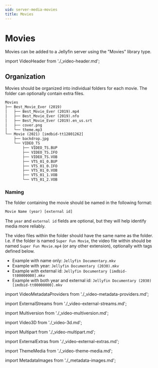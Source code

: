 ```yaml
---
uid: server-media-movies
title: Movies
---
```


# Movies

Movies can be added to a Jellyfin server using the "Movies" library type.

import VideoHeader from './\_video-header.md';

<VideoHeader />

## Organization

Movies should be organized into individual folders for each movie. The folder can optionally contain extra files.

```txt
Movies
├── Best_Movie_Ever (2019)
│   ├── Best_Movie_Ever (2019).mp4
│   ├── Best_Movie_Ever (2019).nfo
│   ├── Best_Movie_Ever (2019).en_us.srt
│   ├── cover.png
│   └── theme.mp3
└── Movie (2021) [imdbid-tt12801262]
    ├── backdrop.jpg
    └── VIDEO_TS
        ├── VIDEO_TS.BUP
        ├── VIDEO_TS.IFO
        ├── VIDEO_TS.VOB
        ├── VTS_01_0.BUP
        ├── VTS_01_0.IFO
        ├── VTS_01_0.VOB
        ├── VTS_01_1.VOB
        └── VTS_01_2.VOB
```

### Naming

The folder containing the movie should be named in the following format:

```txt
Movie Name (year) [external id]
```

The `year` and `external id` fields are optional, but they will help identify media more reliably.

The video files within the folder should have the same name as the folder. I.e. if the folder is named `Super Fun Movie`, the video file within should be named `Super Fun Movie.mp4` (or any other extension), optionally with tags defined below.

- Example with name only: `Jellyfin Documentary.mkv`
- Example with year: `Jellyfin Documentary (2030).mkv`
- Example with external id: `Jellyfin Documentary [imdbid-tt00000000].mkv`
- Example with both year and external id: `Jellyfin Documentary (2030) [imdbid-tt00000000].mkv`

import VideoMetadataProviders from './\_video-metadata-providers.md';

<VideoMetadataProviders />

import ExternalStreams from './\_video-external-streams.md';

<ExternalStreams />

import Multiversion from './\_video-multiversion.md';

<Multiversion />

import Video3D from './\_video-3d.md';

<Video3D />

import Multipart from './\_video-multipart.md';

<Multipart />

import ExternalExtras from './\_video-external-extras.md';

<ExternalExtras />

import ThemeMedia from './\_video-theme-media.md';

<ThemeMedia />

import MetadataImages from './\_metadata-images.md';

<MetadataImages />
